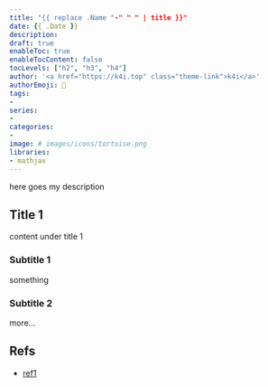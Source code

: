 ```yaml
---
title: "{{ replace .Name "-" " " | title }}"
date: {{ .Date }}
description:
draft: true
enableToc: true
enableTocContent: false
tocLevels: ["h2", "h3", "h4"]
author: '<a href="https://k4i.top" class="theme-link">k4i</a>'
authorEmoji: 🦂
tags:
-
series:
-
categories:
-
image: # images/icons/tortoise.png
libraries:
- mathjax
---
```

here goes my description

<!--more-->

## Title 1

content under title 1

### Subtitle 1

something

### Subtitle 2

more...

## Refs

* [ref1](link1)
